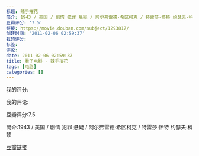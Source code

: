 ```yaml
---
标题: 辣手摧花
简介: 1943 / 美国 / 剧情 犯罪 悬疑 / 阿尔弗雷德·希区柯克 / 特雷莎·怀特 约瑟夫·科顿
豆瓣评分: '7.5'
链接: https://movie.douban.com/subject/1293817/
创建时间: '2011-02-06 02:59:37'
我的评分:
标签:
评论:
date: 2011-02-06 02:59:37
title: 看了电影 - 辣手摧花
tags: [电影]
categories: []
---
```


我的评分:

我的评论:

豆瓣评分:7.5

简介:1943 / 美国 / 剧情 犯罪 悬疑 / 阿尔弗雷德·希区柯克 / 特雷莎·怀特 约瑟夫·科顿

[豆瓣链接](https://movie.douban.com/subject/1293817/)

